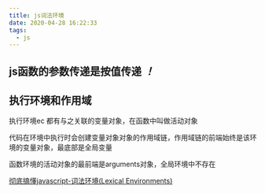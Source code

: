 ```yaml
---
title: js词法环境
date: 2020-04-28 16:22:33
tags:
  - js
---
```


## js函数的参数传递是按值传递 *！*


## 执行环境和作用域
执行环境ec 都有与之关联的变量对象，在函数中叫做活动对象

代码在环境中执行时会创建变量对象对象的作用域链，作用域链的前端始终是该环境的变量对象，最底部是全局变量

函数环境的活动对象的最前端是arguments对象，全局环境中不存在


[彻底搞懂javascript-词法环境(Lexical Environments)](https://juejin.im/post/5c05120be51d4513416d2111)
